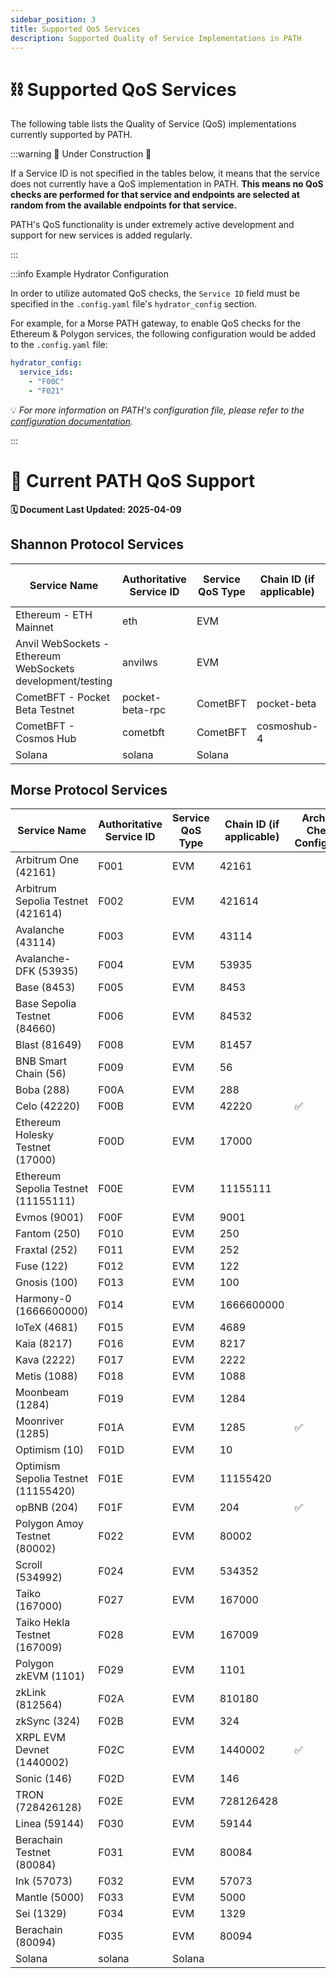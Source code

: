 ```yaml
---
sidebar_position: 3
title: Supported QoS Services
description: Supported Quality of Service Implementations in PATH
---
```


# ⛓️ Supported QoS Services

The following table lists the Quality of Service (QoS) implementations currently supported by PATH.

:::warning 🚧 Under Construction 🚧

If a Service ID is not specified in the tables below, it means that the service does not currently have a QoS implementation in PATH. **This means no QoS checks are performed for that service and endpoints are selected at random from the available endpoints for that service.**

PATH's QoS functionality is under extremely active development and support for new services is added regularly.

:::

:::info Example Hydrator Configuration

In order to utilize automated QoS checks, the `Service ID` field must be specified in the `.config.yaml` file's `hydrator_config` section.

For example, for a Morse PATH gateway, to enable QoS checks for the Ethereum & Polygon services, the following configuration would be added to the `.config.yaml` file:

```yaml
hydrator_config:
  service_ids:
    - "F00C"
    - "F021"
```

💡 _For more information on PATH's configuration file, please refer to the [configuration documentation](../../develop/path/5_configuration.md)._

:::

# 🌿 Current PATH QoS Support

**🗓️ Document Last Updated: 2025-04-09**

## Shannon Protocol Services

| Service Name                                               | Authoritative Service ID | Service QoS Type | Chain ID (if applicable) | Archival Check Configured |
| ---------------------------------------------------------- | ------------------------ | ---------------- | ------------------------ | ------------------------- |
| Ethereum - ETH Mainnet                                     | eth                      | EVM              |                          | ✅                        |
| Anvil WebSockets - Ethereum WebSockets development/testing | anvilws                  | EVM              |                          |                           |
| CometBFT - Pocket Beta Testnet                             | pocket-beta-rpc          | CometBFT         | pocket-beta              |                           |
| CometBFT - Cosmos Hub                                      | cometbft                 | CometBFT         | cosmoshub-4              |                           |
| Solana                                                     | solana                   | Solana           |                          |                           |

## Morse Protocol Services

| Service Name                        | Authoritative Service ID | Service QoS Type | Chain ID (if applicable) | Archival Check Configured |
| ----------------------------------- | ------------------------ | ---------------- | ------------------------ | ------------------------- |
| Arbitrum One (42161)                | F001                     | EVM              | 42161                    |                           |
| Arbitrum Sepolia Testnet (421614)   | F002                     | EVM              | 421614                   |                           |
| Avalanche (43114)                   | F003                     | EVM              | 43114                    |                           |
| Avalanche-DFK (53935)               | F004                     | EVM              | 53935                    |                           |
| Base (8453)                         | F005                     | EVM              | 8453                     |                           |
| Base Sepolia Testnet (84660)        | F006                     | EVM              | 84532                    |                           |
| Blast (81649)                       | F008                     | EVM              | 81457                    |                           |
| BNB Smart Chain (56)                | F009                     | EVM              | 56                       |                           |
| Boba (288)                          | F00A                     | EVM              | 288                      |                           |
| Celo (42220)                        | F00B                     | EVM              | 42220                    | ✅                        |
| Ethereum Holesky Testnet (17000)    | F00D                     | EVM              | 17000                    |                           |
| Ethereum Sepolia Testnet (11155111) | F00E                     | EVM              | 11155111                 |                           |
| Evmos (9001)                        | F00F                     | EVM              | 9001                     |                           |
| Fantom (250)                        | F010                     | EVM              | 250                      |                           |
| Fraxtal (252)                       | F011                     | EVM              | 252                      |                           |
| Fuse (122)                          | F012                     | EVM              | 122                      |                           |
| Gnosis (100)                        | F013                     | EVM              | 100                      |                           |
| Harmony-0 (1666600000)              | F014                     | EVM              | 1666600000               |                           |
| IoTeX (4681)                        | F015                     | EVM              | 4689                     |                           |
| Kaia (8217)                         | F016                     | EVM              | 8217                     |                           |
| Kava (2222)                         | F017                     | EVM              | 2222                     |                           |
| Metis (1088)                        | F018                     | EVM              | 1088                     |                           |
| Moonbeam (1284)                     | F019                     | EVM              | 1284                     |                           |
| Moonriver (1285)                    | F01A                     | EVM              | 1285                     | ✅                        |
| Optimism (10)                       | F01D                     | EVM              | 10                       |                           |
| Optimism Sepolia Testnet (11155420) | F01E                     | EVM              | 11155420                 |                           |
| opBNB (204)                         | F01F                     | EVM              | 204                      | ✅                        |
| Polygon Amoy Testnet (80002)        | F022                     | EVM              | 80002                    |                           |
| Scroll (534992)                     | F024                     | EVM              | 534352                   |                           |
| Taiko (167000)                      | F027                     | EVM              | 167000                   |                           |
| Taiko Hekla Testnet (167009)        | F028                     | EVM              | 167009                   |                           |
| Polygon zkEVM (1101)                | F029                     | EVM              | 1101                     |                           |
| zkLink (812564)                     | F02A                     | EVM              | 810180                   |                           |
| zkSync (324)                        | F02B                     | EVM              | 324                      |                           |
| XRPL EVM Devnet (1440002)           | F02C                     | EVM              | 1440002                  | ✅                        |
| Sonic (146)                         | F02D                     | EVM              | 146                      |                           |
| TRON (728426128)                    | F02E                     | EVM              | 728126428                |                           |
| Linea (59144)                       | F030                     | EVM              | 59144                    |                           |
| Berachain Testnet (80084)           | F031                     | EVM              | 80084                    |                           |
| Ink (57073)                         | F032                     | EVM              | 57073                    |                           |
| Mantle (5000)                       | F033                     | EVM              | 5000                     |                           |
| Sei (1329)                          | F034                     | EVM              | 1329                     |                           |
| Berachain (80094)                   | F035                     | EVM              | 80094                    |                           |
| Solana                              | solana                   | Solana           |                          |                           |
